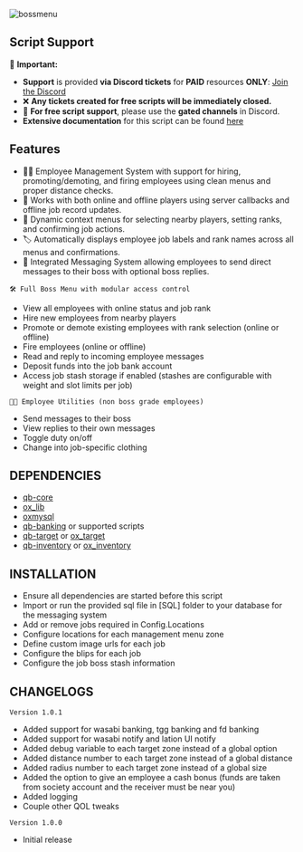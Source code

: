 ![bossmenu](https://github.com/user-attachments/assets/64f1da96-42a5-47dc-97c8-10d9985a4b75)


## Script Support

📌 **Important:**  
- **Support** is provided **via Discord tickets** for **PAID** resources **ONLY**: [Join the Discord](https://discord.gg/BJGFrThmA8)  
- ❌ **Any tickets created for free scripts will be immediately closed.**  
- 💬 **For free script support**, please use the **gated channels** in Discord.  
- **Extensive documentation** for this script can be found [here](https://lusty94-scripts.gitbook.io/documentation/free/boss-menu)



## Features

- 🧑‍💼 Employee Management System with support for hiring, promoting/demoting, and firing employees using clean menus and proper distance checks.
- 📡 Works with both online and offline players using server callbacks and offline job record updates.
- 🧠 Dynamic context menus for selecting nearby players, setting ranks, and confirming job actions.
- 🏷️ Automatically displays employee job labels and rank names across all menus and confirmations.
- 📨 Integrated Messaging System allowing employees to send direct messages to their boss with optional boss replies.


``🛠️ Full Boss Menu with modular access control``
- View all employees with online status and job rank
- Hire new employees from nearby players
- Promote or demote existing employees with rank selection (online or offline)
- Fire employees (online or offline)
- Read and reply to incoming employee messages
- Deposit funds into the job bank account
- Access job stash storage if enabled (stashes are configurable with weight and slot limits per job)


``👨‍🔧 Employee Utilities (non boss grade employees)``
- Send messages to their boss
- View replies to their own messages
- Toggle duty on/off
- Change into job-specific clothing



## DEPENDENCIES

- [qb-core](https://github.com/qbcore-framework/qb-core)
- [ox_lib](https://github.com/overextended/ox_lib/releases/)
- [oxmysql](https://github.com/overextended/oxmysql/releases)
- [qb-banking](https://github.com/qbcore-framework/qb-banking) or supported scripts
- [qb-target](https://github.com/qbcore-framework/qb-target) or [ox_target](https://github.com/overextended/ox_target/releases/)
- [qb-inventory](https://github.com/qbcore-framework/qb-inventory) or [ox_inventory](https://github.com/overextended/ox_inventory/releases/)




## INSTALLATION

- Ensure all dependencies are started before this script
- Import or run the provided sql file in [SQL] folder to your database for the messaging system
- Add or remove jobs required in Config.Locations
- Configure locations for each management menu zone
- Define custom image urls for each job
- Configure the blips for each job
- Configure the job boss stash information



## CHANGELOGS

``Version 1.0.1``
+ Added support for wasabi banking, tgg banking and fd banking
+ Added support for wasabi notify and lation UI notify
+ Added debug variable to each target zone instead of a global option
+ Added distance number to each target zone instead of a global distance
+ Added radius number to each target zone instead of a global size
+ Added the option to give an employee a cash bonus (funds are taken from society account and the receiver must be near you)
+ Added logging
+ Couple other QOL tweaks

``Version 1.0.0``
+ Initial release